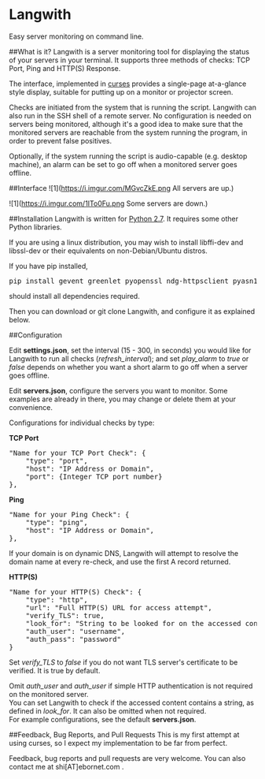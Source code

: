 # Langwith
Easy server monitoring on command line.

##What is it?
Langwith is a server monitoring tool for displaying the status of your servers in your terminal. It supports three methods of checks: TCP Port, Ping and HTTP(S) Response.

The interface, implemented in [curses](https://docs.python.org/2/library/curses.html) provides a single-page at-a-glance style display, suitable for putting up on a monitor or projector screen.

Checks are initiated from the system that is running the script. Langwith can also run in the SSH shell of a remote server. No configuration is needed on servers being monitored, although it's a good idea to make sure that the monitored servers are reachable from the system running the program, in order to prevent false positives.

Optionally, if the system running the script is audio-capable (e.g. desktop machine), an alarm can be set to go off when a monitored server goes offline.

##Interface
![1](https://i.imgur.com/MGvcZkE.png All servers are up.)

![1](https://i.imgur.com/1ITo0Fu.png Some servers are down.)

##Installation
Langwith is written for [Python 2.7](https://www.python.org/downloads/). It requires some other Python libraries.

If you are using a linux distribution, you may wish to install libffi-dev and libssl-dev or their equivalents on non-Debian/Ubuntu distros.

If you have pip installed,
<pre>
pip install gevent greenlet pyopenssl ndg-httpsclient pyasn1 urllib3 requests
</pre>
should install all dependencies required.

Then you can download or git clone Langwith, and configure it as explained below.

##Configuration

Edit **settings.json**, set the interval (15 - 300, in seconds) you would like for Langwith to run all checks (*refresh_interval*); and set *play_alarm* to *true* or *false* depends on whether you want a short alarm to go off when a server goes offline.

Edit **servers.json**, configure the servers you want to monitor. Some examples are already in there, you may change or delete them at your convenience.

Configurations for individual checks by type:

**TCP Port**
<pre>
"Name for your TCP Port Check": {
	"type": "port",
	"host": "IP Address or Domain",
	"port": {Integer TCP port number}
},
</pre>

**Ping**
<pre>
"Name for your Ping Check": {
	"type": "ping",
	"host": "IP Address or Domain",
},
</pre>
If your domain is on dynamic DNS, Langwith will attempt to resolve the domain name at every re-check, and use the first A record returned.

**HTTP(S)**
<pre>
"Name for your HTTP(S) Check": {
	"type": "http",
	"url": "Full HTTP(S) URL for access attempt",
	"verify_TLS": true,
	"look_for": "String to be looked for on the accessed content, check will return fail if string not found",
	"auth_user": "username",
	"auth_pass": "password"
}
</pre>
Set *verify_TLS* to *false* if you do not want TLS server's certificate to be verified. It is true by default.

Omit *auth_user* and *auth_user* if simple HTTP authentication is not required on the monitored server.<br />
You can set Langwith to check if the accessed content contains a string, as defined in *look_for*. It can also be omitted when not required.<br />
For example configurations, see the default **servers.json**.

##Feedback, Bug Reports, and Pull Requests
This is my first attempt at using curses, so I expect my implementation to be far from perfect.

Feedback, bug reports and pull requests are very welcome.
You can also contact me at shi[AT]ebornet.com .


